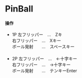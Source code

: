 # PinBall

#### 操作

* 1P
 左フリッパー　…　Zキ  
 右フリッパー　…　Xキー  
 ボール発射　　…　スペースキー  
　
* 2P
 左フリッパー　…　←十字キー  
 右フリッパー　…　→十字キー  
 ボール発射　　…　テンキーEnter  
